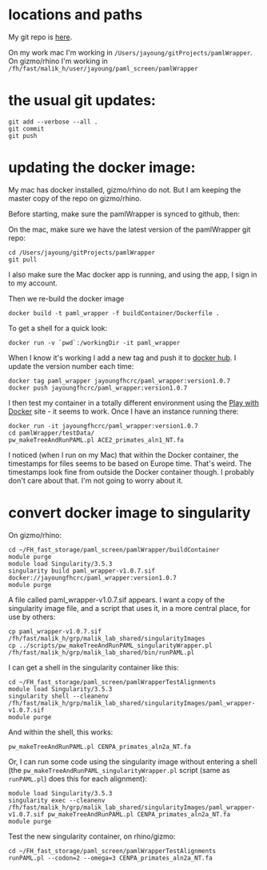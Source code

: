 # locations and paths

My git repo is [here](https://github.com/jayoung/pamlWrapper).   

On my work mac I'm working in `/Users/jayoung/gitProjects/pamlWrapper`.  
On gizmo/rhino I'm working in `/fh/fast/malik_h/user/jayoung/paml_screen/pamlWrapper`

# the usual git updates:
```
git add --verbose --all .
git commit
git push
```

# updating the docker image:

My mac has docker installed, gizmo/rhino do not. But I am keeping the master copy of the repo on gizmo/rhino.  

Before starting, make sure the pamlWrapper is synced to github, then:

On the mac, make sure we have the latest version of the pamlWrapper git repo:

```
cd /Users/jayoung/gitProjects/pamlWrapper
git pull
```

I also make sure the Mac docker app is running, and using the app, I sign in to my account.

Then we re-build the docker image
```
docker build -t paml_wrapper -f buildContainer/Dockerfile .
```
To get a shell for a quick look:
```
docker run -v `pwd`:/workingDir -it paml_wrapper
```

When I know it's working I add a new tag and push it to [docker hub](https://hub.docker.com/repository/docker/jayoungfhcrc/paml_wrapper).  I update the version number each time:
```
docker tag paml_wrapper jayoungfhcrc/paml_wrapper:version1.0.7
docker push jayoungfhcrc/paml_wrapper:version1.0.7
```

I then test my container in a totally different environment using the [Play with Docker](https://labs.play-with-docker.com) site - it seems to work. Once I have an instance running there:
```
docker run -it jayoungfhcrc/paml_wrapper:version1.0.7
cd pamlWrapper/testData/
pw_makeTreeAndRunPAML.pl ACE2_primates_aln1_NT.fa
```

I noticed (when I run on my Mac) that within the Docker container, the timestamps for files seems to be based on Europe time. That's weird. The timestamps look fine from outside the Docker container though. I probably don't care about that. I'm not going to worry about it.

# convert docker image to singularity

On gizmo/rhino:
```
cd ~/FH_fast_storage/paml_screen/pamlWrapper/buildContainer
module purge
module load Singularity/3.5.3
singularity build paml_wrapper-v1.0.7.sif docker://jayoungfhcrc/paml_wrapper:version1.0.7
module purge
```
A file called paml_wrapper-v1.0.7.sif appears. I want a copy of the singularity image file, and a script that uses it, in a more central place, for use by others:
```
cp paml_wrapper-v1.0.7.sif /fh/fast/malik_h/grp/malik_lab_shared/singularityImages
cp ../scripts/pw_makeTreeAndRunPAML_singularityWrapper.pl /fh/fast/malik_h/grp/malik_lab_shared/bin/runPAML.pl
```

I can get a shell in the singularity container like this:
```
cd ~/FH_fast_storage/paml_screen/pamlWrapperTestAlignments
module load Singularity/3.5.3
singularity shell --cleanenv /fh/fast/malik_h/grp/malik_lab_shared/singularityImages/paml_wrapper-v1.0.7.sif
module purge
```

And within the shell, this works:
```
pw_makeTreeAndRunPAML.pl CENPA_primates_aln2a_NT.fa 
```

Or, I can run some code using the singularity image without entering a shell (the `pw_makeTreeAndRunPAML_singularityWrapper.pl` script (same as `runPAML.pl`) does this for each alignment):
```
module load Singularity/3.5.3
singularity exec --cleanenv /fh/fast/malik_h/grp/malik_lab_shared/singularityImages/paml_wrapper-v1.0.7.sif pw_makeTreeAndRunPAML.pl CENPA_primates_aln2a_NT.fa 
module purge
```

Test the new singularity container, on rhino/gizmo:
```
cd ~/FH_fast_storage/paml_screen/pamlWrapperTestAlignments
runPAML.pl --codon=2 --omega=3 CENPA_primates_aln2a_NT.fa
```